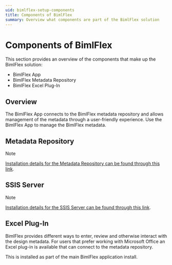 ```yaml
---
uid: bimlflex-setup-components
title: Components of BimlFlex
summary: Overview what components are part of the BimlFlex solution
---
```

# Components of BimlFlex

This section provides an overview of the components that make up the BimlFlex solution:

* BimlFlex App
* BimlFlex Metadata Repository
* BimlFlex Excel Plug-In

## Overview

The BimlFlex App connects to the BimlFlex metadata repository and allows management of the metadata through a user-friendly experience. Use the BimlFlex App to manage the BimlFlex metadata.

## Metadata Repository

>[!NOTE]
>[Installation details for the Metadata Repository can be found through this link](xref:bimlflex-setup-metadata-database-installation).

## SSIS Server

>[!NOTE]
>[Installation details for the SSIS Server can be found through this link](xref:bimlflex-setup-ssis-server-install).

## Excel Plug-In

BimlFlex provides different ways to enter, review and otherwise interact with the design metadata. For users that prefer working with Microsoft Office an Excel plug-in is available that can connect to the metadata repository.

This is installed as part of the main BimlFlex application install.
